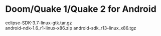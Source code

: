 Doom/Quake 1/Quake 2 for Android
================================



eclipse-SDK-3.7-linux-gtk.tar.gz  
android-ndk-1.6_r1-linux-x86.zip 
android-sdk_r13-linux_x86.tgz  
